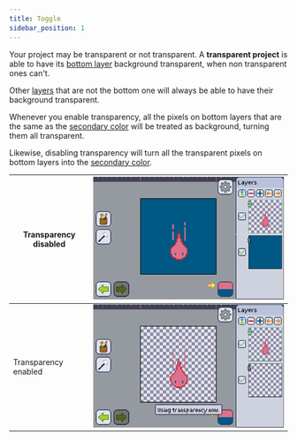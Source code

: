 ```yaml
---
title: Toggle
sidebar_position: 1
---
```

Your project may be transparent or not transparent. A **transparent project** is able to have its [bottom layer][layer] background transparent, when non transparent ones can't.

Other [layers][layer] that are not the bottom one will always be able to have their background transparent.

Whenever you enable transparency, all the pixels on bottom layers that are the same as the [secondary color] will be treated as background, turning them all transparent.

Likewise, disabling transparency will turn all the transparent pixels on bottom layers into the [secondary color].


| Transparency disabled | ![Disabled](./no-transparency.png) |
| --------------------- | ---------------------------------- |
| Transparency enabled  | ![Enabled](./transparency.png)  |

[layer]: ../../layers/index.md
[secondary color]: ../../color-brush/primary-secondary.md
